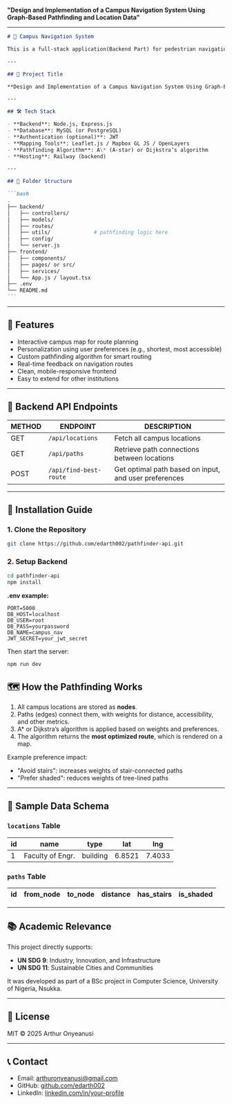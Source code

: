 **"Design and Implementation of a Campus Navigation System Using Graph-Based Pathfinding and Location Data"**

---

````markdown
# 🧭 Campus Navigation System

This is a full-stack application(Backend Part) for pedestrian navigation on university campuses, tailored for the University of Nigeria, Nsukka (UNN). It combines an intelligent pathfinding algorithm with geospatial data and user preferences to guide students, staff, and visitors efficiently.

---

## 📌 Project Title

**Design and Implementation of a Campus Navigation System Using Graph-Based Pathfinding and Location Data**

---

## 🛠 Tech Stack

- **Backend**: Node.js, Express.js
- **Database**: MySQL (or PostgreSQL)
- **Authentication (optional)**: JWT
- **Mapping Tools**: Leaflet.js / Mapbox GL JS / OpenLayers
- **Pathfinding Algorithm**: A\* (A-star) or Dijkstra’s algorithm
- **Hosting**: Railway (backend)

---

## 📁 Folder Structure

```bash
.
├── backend/
│   ├── controllers/
│   ├── models/
│   ├── routes/
│   ├── utils/              # pathfinding logic here
│   ├── config/
│   └── server.js
├── frontend/
│   ├── components/
│   ├── pages/ or src/
│   ├── services/
│   └── App.js / layout.tsx
├── .env
└── README.md
```
````

---

## 🎯 Features

- Interactive campus map for route planning
- Personalization using user preferences (e.g., shortest, most accessible)
- Custom pathfinding algorithm for smart routing
- Real-time feedback on navigation routes
- Clean, mobile-responsive frontend
- Easy to extend for other institutions

---

## 🔌 Backend API Endpoints

| METHOD | ENDPOINT               | DESCRIPTION                                           |
| ------ | ---------------------- | ----------------------------------------------------- |
| GET    | `/api/locations`       | Fetch all campus locations                            |
| GET    | `/api/paths`           | Retrieve path connections between locations           |
| POST   | `/api/find-best-route` | Get optimal path based on input, and user preferences |

---

## 🚀 Installation Guide

### 1. Clone the Repository

```bash
git clone https://github.com/edarth002/pathfinder-api.git
```

### 2. Setup Backend

```bash
cd pathfinder-api
npm install
```

**.env example:**

```env
PORT=5000
DB_HOST=localhost
DB_USER=root
DB_PASS=yourpassword
DB_NAME=campus_nav
JWT_SECRET=your_jwt_secret
```

Then start the server:

```bash
npm run dev
```

## 🗺️ How the Pathfinding Works

1. All campus locations are stored as **nodes**.
2. Paths (edges) connect them, with weights for distance, accessibility, and other metrics.
3. A\* or Dijkstra’s algorithm is applied based on weights and preferences.
4. The algorithm returns the **most optimized route**, which is rendered on a map.

Example preference impact:

- "Avoid stairs": increases weights of stair-connected paths
- "Prefer shaded": reduces weights of tree-lined paths

---

## 🧪 Sample Data Schema

### `locations` Table

| id  | name             | type     | lat    | lng    |
| --- | ---------------- | -------- | ------ | ------ |
| 1   | Faculty of Engr. | building | 6.8521 | 7.4033 |

### `paths` Table

| id  | from_node | to_node | distance | has_stairs | is_shaded |
| --- | --------- | ------- | -------- | ---------- | --------- |

---

## 📚 Academic Relevance

This project directly supports:

- **UN SDG 9**: Industry, Innovation, and Infrastructure
- **UN SDG 11**: Sustainable Cities and Communities

It was developed as part of a BSc project in Computer Science, University of Nigeria, Nsukka.

---

## 📖 License

MIT © 2025 Arthur Onyeanusi

---

## 📞 Contact

- Email: [arthuronyeanusi@gmail.com](mailto:arthuronyeanusi@gmail.com)
- GitHub: [github.com/edarth002](https://github.com/edarth002)
- LinkedIn: [linkedin.com/in/your-profile](https://linkedin.com/in/your-profile)

